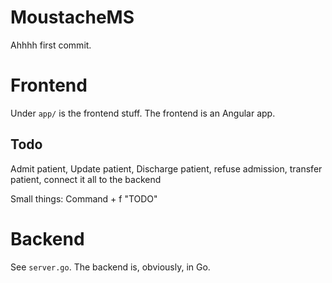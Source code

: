 # MoustacheMS

Ahhhh first commit.

# Frontend

Under `app/` is the frontend stuff.  The frontend is an Angular app.

## Todo

Admit patient, Update patient, Discharge patient, refuse admission, transfer patient, connect it all to the backend

Small things: Command + f "TODO"

# Backend

See `server.go`.  The backend is, obviously, in Go.
